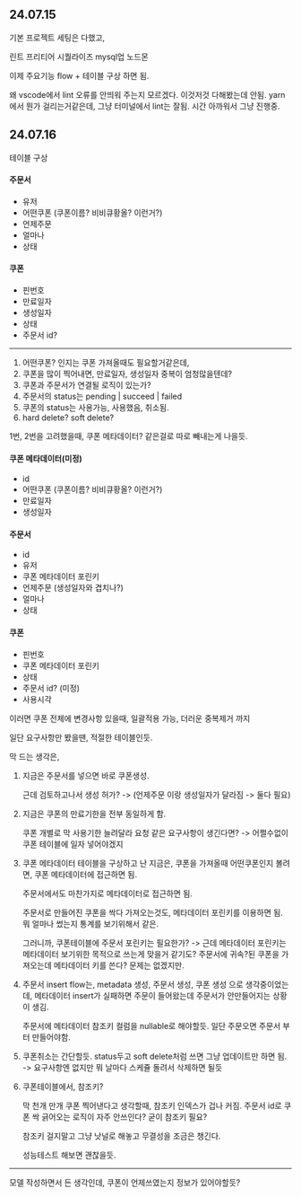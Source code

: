 ## 24.07.15

기본 프로젝트 세팅은 다했고,

린트 프리티어 시퀄라이즈 mysql업 노드몬

이제 주요기능 flow + 테이블 구상 하면 됨.

왜 vscode에서 lint 오류를 안띄워 주는지 모르겠다. 이것저것 다해봤는데 안됨.
yarn에서 뭔가 걸리는거같은데, 그냥 터미널에서 lint는 잘됨. 시간 아까워서 그냥 진행중.

## 24.07.16

테이블 구상

#### 주문서

- 유저
- 어떤쿠폰 (쿠폰이름? 비비큐황올? 이런거?)
- 언제주문
- 얼마나
- 상태

#### 쿠폰

- 핀번호
- 만료일자
- 생성일자
- 상태
- 주문서 id?

---

1. 어떤쿠폰? 인지는 쿠폰 가져올때도 필요할거같은데,
2. 쿠폰을 많이 찍어내면, 만료일자, 생성일자 중복이 엄청많을텐데?
3. 쿠폰과 주문서가 연결될 로직이 있는가?
4. 주문서의 status는 pending | succeed | failed
5. 쿠폰의 status는 사용가능, 사용했음, 취소됨.
6. hard delete? soft delete?

1번, 2번을 고려했을때, 쿠폰 메타데이터? 같은걸로 따로 빼내는게 나을듯.

#### 쿠폰 메타데이터(미정)

- id
- 어떤쿠폰 (쿠폰이름? 비비큐황올? 이런거?)
- 만료일자
- 생성일자

#### 주문서

- id
- 유저
- 쿠폰 메타데이터 포린키
- 언제주문 (생성일자와 겹치나?)
- 얼마나
- 상태

#### 쿠폰

- 핀번호
- 쿠폰 메타데이터 포린키
- 상태
- 주문서 id? (미정)
- 사용시각

이러면 쿠폰 전체에 변경사항 있을때, 일괄적용 가능, 더러운 중복제거 까지

일단 요구사항만 봤을땐, 적절한 테이블인듯.

막 드는 생각은,

1. 지금은 주문서를 넣으면 바로 쿠폰생성.

   근데 검토하고나서 생성 허가? -> (언제주문 이랑 생성일자가 달라짐 -> 둘다 필요)

2. 지금은 쿠폰의 만료기한을 전부 동일하게 함.

   쿠폰 개별로 막 사용기한 늘려달라 요청 같은 요구사항이 생긴다면? -> 어쩔수없이 쿠폰 테이블에 일자 넣어야겠지

3. 쿠폰 메타데이터 테이블을 구상하고 난 지금은, 쿠폰을 가져올때 어떤쿠폰인지 볼려면, 쿠폰 메타데이터에 접근하면 됨.

   주문서에서도 마찬가지로 메타데이터로 접근하면 됨.

   주문서로 만들어진 쿠폰을 싹다 가져오는것도, 메타데이터 포린키를 이용하면 됨. 뭐 얼마나 썼는지 통계를 보기위해서 같은.

   그러니까, 쿠폰테이블에 주문서 포린키는 필요한가? -> 근데 메타데이터 포린키는 메타데이터 보기위한 목적으로 쓰는게 맞을거 같기도? 주문서에 귀속?된 쿠폰을 가져오는데 메타데이터 키를 쓴다? 문제는 없겠지만.

4. 주문서 insert flow는, metadata 생성, 주문서 생성, 쿠폰 생성 으로 생각중이었는데, 메타데이터 insert가 실패하면 주문이 들어왔는데 주문서가 안만들어지는 상황이 생김.

   주문서에 메타데이터 참조키 컬럼을 nullable로 해야할듯. 일단 주문오면 주문서 부터 만들어야함.

5. 쿠폰취소는 간단할듯. status두고 soft delete처럼 쓰면 그냥 업데이트만 하면 됨. -> 요구사항엔 없지만 뭐 날마다 스케쥴 돌려서 삭제하면 될듯

6. 쿠폰테이블에서, 참조키?

   막 천개 만개 쿠폰 찍어낸다고 생각할때, 참조키 인덱스가 겁나 커짐. 주문서 id로 쿠폰 싹 긁어오는 로직이 자주 안쓰인다? 굳이 참조키 필요?

   참조키 걸지말고 그냥 낫널로 해놓고 무결성을 조금은 챙긴다.

   성능테스트 해보면 괜찮을듯.

---

모델 작성하면서 든 생각인데, 쿠폰이 언제쓰였는지 정보가 있어야할듯?
